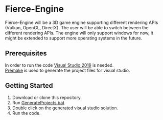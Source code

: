 # Fierce-Engine
Fierce-Engine will be a 3D game engine supporting different rendering APIs (Vulkan, OpenGL, DirectX).
The user will be able to switch between the different rendering APIs.
The engine will only support windows for now, it might be extended to support more operating systems in the future.

## Prerequisites
In order to run the code [Visual Studio 2019](https://visualstudio.microsoft.com/de/vs/) is needed.  
[Premake](https://premake.github.io) is used to generate the project files for visual studio.

## Getting Started
1. Download or clone this repository.
2. Run [GenerateProjects.bat](GenerateProjects.bat).
3. Double click on the generated visual studio solution.
4. Run the code.
